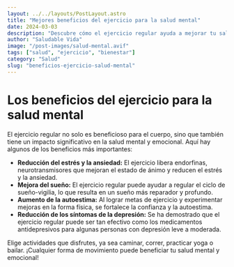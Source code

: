 ```yaml
---
layout: ../../layouts/PostLayout.astro
title: "Mejores beneficios del ejercicio para la salud mental"
date: 2024-03-03
description: "Descubre cómo el ejercicio regular ayuda a mejorar tu salud física, salud mental y emocional."
author: "Saludable Vida"
image: "/post-images/salud-mental.avif"
tags: ["salud", "ejercicio", "bienestar"]
category: "Salud"
slug: "beneficios-ejercicio-salud-mental"
---
```


# Los beneficios del ejercicio para la salud mental

El ejercicio regular no solo es beneficioso para el cuerpo, sino que también tiene un impacto significativo en la salud mental y emocional. Aquí hay algunos de los beneficios más importantes:

- **Reducción del estrés y la ansiedad:** El ejercicio libera endorfinas, neurotransmisores que mejoran el estado de ánimo y reducen el estrés y la ansiedad.
- **Mejora del sueño:** El ejercicio regular puede ayudar a regular el ciclo de sueño-vigilia, lo que resulta en un sueño más reparador y profundo.
- **Aumento de la autoestima:** Al lograr metas de ejercicio y experimentar mejoras en la forma física, se fortalece la confianza y la autoestima.
- **Reducción de los síntomas de la depresión:** Se ha demostrado que el ejercicio regular puede ser tan efectivo como los medicamentos antidepresivos para algunas personas con depresión leve a moderada.

Elige actividades que disfrutes, ya sea caminar, correr, practicar yoga o bailar. ¡Cualquier forma de movimiento puede beneficiar tu salud mental y emocional!
